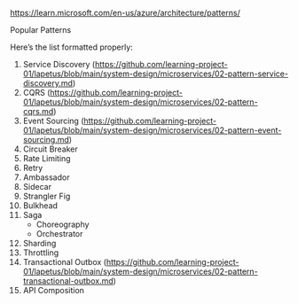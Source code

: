 https://learn.microsoft.com/en-us/azure/architecture/patterns/

Popular Patterns

Here’s the list formatted properly:

1. Service Discovery  (https://github.com/learning-project-01/lapetus/blob/main/system-design/microservices/02-pattern-service-discovery.md)
2. CQRS  (https://github.com/learning-project-01/lapetus/blob/main/system-design/microservices/02-pattern-cqrs.md)
3. Event Sourcing  (https://github.com/learning-project-01/lapetus/blob/main/system-design/microservices/02-pattern-event-sourcing.md)
4. Circuit Breaker  
5. Rate Limiting  
6. Retry  
7. Ambassador  
8. Sidecar  
9. Strangler Fig  
10. Bulkhead  
11. Saga  
    - Choreography
    - Orchestrator
12. Sharding  
13. Throttling
14. Transactional Outbox (https://github.com/learning-project-01/lapetus/blob/main/system-design/microservices/02-pattern-transactional-outbox.md)
15. API Composition
